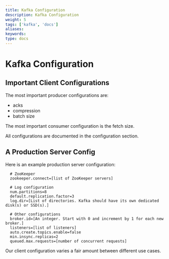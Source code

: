```yaml
---
title: Kafka Configuration
description: Kafka Configuration
weight: 5
tags: ['kafka', 'docs']
aliases: 
keywords: 
type: docs
---
```


# Kafka Configuration

## Important Client Configurations

The most important producer configurations are: 

  * acks
  * compression
  * batch size

The most important consumer configuration is the fetch size. 

All configurations are documented in the configuration section. 

## A Production Server Config

Here is an example production server configuration: 
    
    
      # ZooKeeper
      zookeeper.connect=[list of ZooKeeper servers]
    
      # Log configuration
      num.partitions=8
      default.replication.factor=3
      log.dir=[List of directories. Kafka should have its own dedicated disk(s) or SSD(s).]
    
      # Other configurations
      broker.id=[An integer. Start with 0 and increment by 1 for each new broker.]
      listeners=[list of listeners]
      auto.create.topics.enable=false
      min.insync.replicas=2
      queued.max.requests=[number of concurrent requests]

Our client configuration varies a fair amount between different use cases. 
